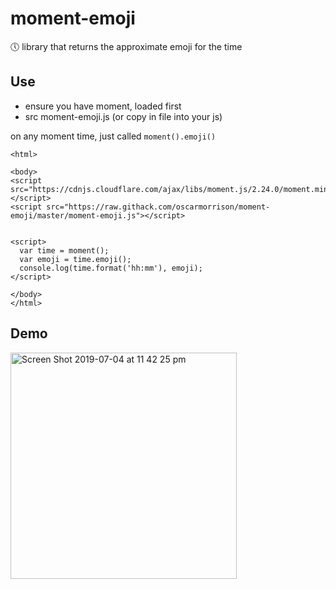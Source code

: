 # moment-emoji
🕔 library that returns the approximate emoji for the time


## Use
- ensure you have moment, loaded first
- src moment-emoji.js (or copy in file into your js)

on any moment time, just called `moment().emoji()`

```
<html>

<body>
<script src="https://cdnjs.cloudflare.com/ajax/libs/moment.js/2.24.0/moment.min.js"></script>
<script src="https://raw.githack.com/oscarmorrison/moment-emoji/master/moment-emoji.js"></script>


<script>
  var time = moment();
  var emoji = time.emoji();
  console.log(time.format('hh:mm'), emoji);
</script>

</body>
</html>

```

## Demo

<img width="362" alt="Screen Shot 2019-07-04 at 11 42 25 pm" src="https://user-images.githubusercontent.com/1651212/60671055-96560600-9eb5-11e9-9cb4-dafaba31918b.png">
